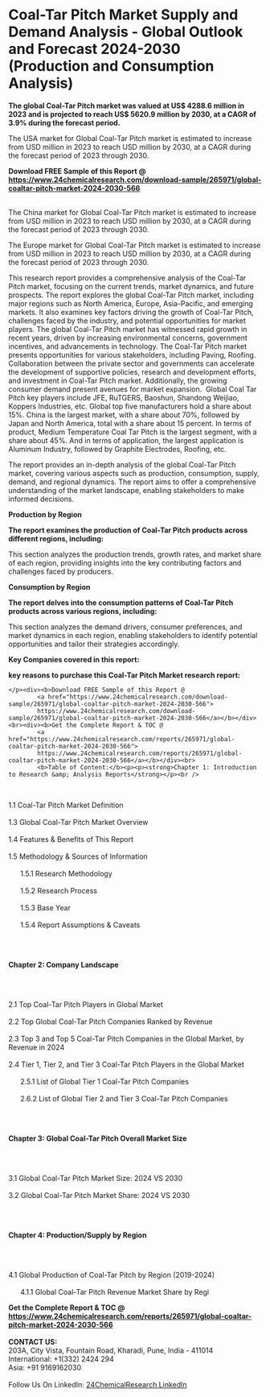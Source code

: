 <h1>Coal-Tar Pitch Market Supply and Demand Analysis - Global Outlook and Forecast 2024-2030 (Production and Consumption Analysis)</h1><p><strong>The global Coal-Tar Pitch market was valued at US$ 4288.6 million in 2023 and is projected to reach US$ 5620.9 million by 2030, at a CAGR of 3.9% during the forecast period.</strong></p><p>
</p><p>The USA market for Global Coal-Tar Pitch market is estimated to increase from USD million in 2023 to reach USD million by 2030, at a CAGR during the forecast period of 2023 through 2030.</p><div><b>Download FREE Sample of this Report @ 
            <a href="https://www.24chemicalresearch.com/download-sample/265971/global-coaltar-pitch-market-2024-2030-566">
            https://www.24chemicalresearch.com/download-sample/265971/global-coaltar-pitch-market-2024-2030-566</a></b></div><br><p>
</p><p>The China market for Global Coal-Tar Pitch market is estimated to increase from USD million in 2023 to reach USD million by 2030, at a CAGR during the forecast period of 2023 through 2030.</p><p>
</p><p>The Europe market for Global Coal-Tar Pitch market is estimated to increase from USD million in 2023 to reach USD million by 2030, at a CAGR during the forecast period of 2023 through 2030.</p><p>
</p><p>This research report provides a comprehensive analysis of the Coal-Tar Pitch market, focusing on the current trends, market dynamics, and future prospects. The report explores the global Coal-Tar Pitch market, including major regions such as North America, Europe, Asia-Pacific, and emerging markets. It also examines key factors driving the growth of Coal-Tar Pitch, challenges faced by the industry, and potential opportunities for market players. The global Coal-Tar Pitch market has witnessed rapid growth in recent years, driven by increasing environmental concerns, government incentives, and advancements in technology. The Coal-Tar Pitch market presents opportunities for various stakeholders, including Paving, Roofing. Collaboration between the private sector and governments can accelerate the development of supportive policies, research and development efforts, and investment in Coal-Tar Pitch market. Additionally, the growing consumer demand present avenues for market expansion.  Global Coal Tar Pitch key players include JFE, RuTGERS, Baoshun, Shandong Weijiao, Koppers Industries, etc. Global top five manufacturers hold a share about 15%. China is the largest market, with a share about 70%, followed by Japan and North America, total with a share about 15 percent. In terms of product, Medium Temperature Coal Tar Pitch is the largest segment, with a share about 45%. And in terms of application, the largest application is Aluminum Industry, followed by Graphite Electrodes, Roofing, etc.</p><p>
</p><p>The report provides an in-depth analysis of the global Coal-Tar Pitch market, covering various aspects such as production, consumption, supply, demand, and regional dynamics. The report aims to offer a comprehensive understanding of the market landscape, enabling stakeholders to make informed decisions.</p><p>
</p><p><strong>Production by Region</strong></p><p>
</p><p><strong>The report examines the production of Coal-Tar Pitch products across different regions, including:</strong></p><p>
</p><p>
</p><p>This section analyzes the production trends, growth rates, and market share of each region, providing insights into the key contributing factors and challenges faced by producers.</p><p>
</p><p><strong>Consumption by Region</strong></p><p>
</p><p><strong>The report delves into the consumption patterns of Coal-Tar Pitch products across various regions, including:</strong></p><p>
</p><p>
</p><p>This section analyzes the demand drivers, consumer preferences, and market dynamics in each region, enabling stakeholders to identify potential opportunities and tailor their strategies accordingly.</p><p>
<strong>Key Companies covered in this report:</strong></p><p>
</p><p>
</p><p>
</p><p><strong>key reasons to purchase this Coal-Tar Pitch Market research report:</strong></p><p>

	</p><div><b>Download FREE Sample of this Report @ 
            <a href="https://www.24chemicalresearch.com/download-sample/265971/global-coaltar-pitch-market-2024-2030-566">
            https://www.24chemicalresearch.com/download-sample/265971/global-coaltar-pitch-market-2024-2030-566</a></b></div><br><div><b>Get the Complete Report & TOC @ 
            <a href="https://www.24chemicalresearch.com/reports/265971/global-coaltar-pitch-market-2024-2030-566">
            https://www.24chemicalresearch.com/reports/265971/global-coaltar-pitch-market-2024-2030-566</a></b></div><br>
            <b>Table of Content:</b><p><p><strong>Chapter 1: Introduction to Research &amp; Analysis Reports</strong></p><br />
<br />
<p>1.1 Coal-Tar Pitch  Market Definition<br /><br />
1.3 Global Coal-Tar Pitch  Market Overview<br /><br />
1.4 Features &amp; Benefits of This Report<br /><br />
1.5 Methodology &amp; Sources of Information<br /><br />
&nbsp;&nbsp;&nbsp;&nbsp;&nbsp; 1.5.1 Research Methodology<br /><br />
&nbsp;&nbsp;&nbsp;&nbsp;&nbsp; 1.5.2 Research Process<br /><br />
&nbsp;&nbsp;&nbsp;&nbsp;&nbsp; 1.5.3 Base Year<br /><br />
&nbsp;&nbsp;&nbsp;&nbsp;&nbsp; 1.5.4 Report Assumptions &amp; Caveats</p><br />
<br />
<p><strong>Chapter 2: Company Landscape</strong></p><br />
<br />
<p>2.1 Top Coal-Tar Pitch  Players in Global Market<br /><br />
2.2 Top Global Coal-Tar Pitch  Companies Ranked by Revenue<br /><br />
2.3 Top 3 and Top 5 Coal-Tar Pitch  Companies in the Global Market, by Revenue in 2024<br /><br />
2.4 Tier 1, Tier 2, and Tier 3 Coal-Tar Pitch  Players in the Global Market<br /><br />
&nbsp;&nbsp;&nbsp;&nbsp;&nbsp; 2.5.1 List of Global Tier 1 Coal-Tar Pitch  Companies<br /><br />
&nbsp;&nbsp;&nbsp;&nbsp;&nbsp; 2.6.2 List of Global Tier 2 and Tier 3 Coal-Tar Pitch  Companies</p><br />
<br />
<p><strong>Chapter 3: Global Coal-Tar Pitch  Overall Market Size</strong></p><br />
<br />
<p>3.1 Global Coal-Tar Pitch  Market Size: 2024 VS 2030<br /><br />
3.2 Global Coal-Tar Pitch  Market Share: 2024 VS 2030</p><br />
<br />
<p><strong>Chapter 4: Production/Supply by Region</strong></p><br />
<br />
<p>4.1 Global Production of Coal-Tar Pitch  by Region (2019-2024)<br /><br />
&nbsp;&nbsp;&nbsp;&nbsp;&nbsp; 4.1.1 Global Coal-Tar Pitch  Revenue Market Share by Regi</p><div><b>Get the Complete Report & TOC @ 
            <a href="https://www.24chemicalresearch.com/reports/265971/global-coaltar-pitch-market-2024-2030-566">
            https://www.24chemicalresearch.com/reports/265971/global-coaltar-pitch-market-2024-2030-566</a></b></div><br><b>CONTACT US:</b><br>
            203A, City Vista, Fountain Road, Kharadi, Pune, India - 411014<br>
            International: +1(332) 2424 294<br>
            Asia: +91 9169162030 <br><br>
            Follow Us On LinkedIn: <a href="https://www.linkedin.com/company/24chemicalresearch/">24ChemicalResearch LinkedIn</a>